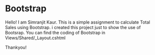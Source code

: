 # Bootstrap

Hello!
I am Simranjit Kaur. This is a simple assignment to calculate Total Sales using Bootstrap. i created this project just to show the use of Bootsrap.
You can find the coding of Bootstrap in Views/Shared/_Layout.cshtml

Thankyou!
